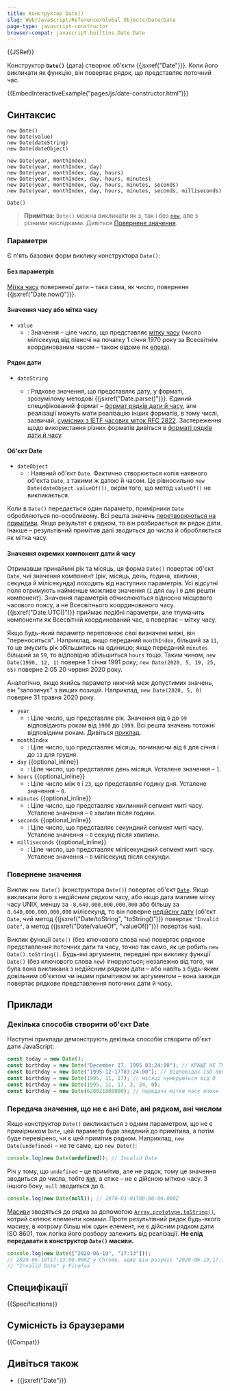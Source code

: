 ```yaml
---
title: Конструктор Date()
slug: Web/JavaScript/Reference/Global_Objects/Date/Date
page-type: javascript-constructor
browser-compat: javascript.builtins.Date.Date
---
```


{{JSRef}}

Конструктор **`Date()`** (дата) створює об'єкти {{jsxref("Date")}}. Коли його викликати як функцію, він повертає рядок, що представляє поточний час.

{{EmbedInteractiveExample("pages/js/date-constructor.html")}}

## Синтаксис

```js-nolint
new Date()
new Date(value)
new Date(dateString)
new Date(dateObject)

new Date(year, monthIndex)
new Date(year, monthIndex, day)
new Date(year, monthIndex, day, hours)
new Date(year, monthIndex, day, hours, minutes)
new Date(year, monthIndex, day, hours, minutes, seconds)
new Date(year, monthIndex, day, hours, minutes, seconds, milliseconds)

Date()
```

> **Примітка:** `Date()` можна викликати як з, так і без [`new`](/uk/docs/Web/JavaScript/Reference/Operators/new), але з різними наслідками. Дивіться [Повернене значення](#povernene-znachennia).

### Параметри

Є п'ять базових форм виклику конструктора `Date()`:

#### Без параметрів

[Мітка часу](/uk/docs/Web/JavaScript/Reference/Global_Objects/Date#epokha-mitky-chasu-ta-nediisna-data) поверненої дати – така сама, як число, повернене {{jsxref("Date.now()")}}.

#### Значення часу або мітка часу

- `value`
  - : Значення – ціле число, що представляє [мітку часу](/uk/docs/Web/JavaScript/Reference/Global_Objects/Date#epokha-mitky-chasu-ta-nediisna-data) (число мілісекунд від півночі на початку 1 січня 1970 року за Всесвітнім координованим часом – також відоме як [епоха](/uk/docs/Web/JavaScript/Reference/Global_Objects/Date#epokha-mitky-chasu-ta-nediisna-data)).

#### Рядок дати

- `dateString`

  - : Рядкове значення, що представляє дату, у форматі, зрозумілому методові {{jsxref("Date.parse()")}}. Єдиний специфікований формат – [формат рядків дати й часу](/uk/docs/Web/JavaScript/Reference/Global_Objects/Date#format-riadka-daty-ta-chasu), але реалізації можуть мати реалізацію інших форматів, в тому числі, зазвичай, [сумісних з IETF часових міток RFC 2822](https://datatracker.ietf.org/doc/html/rfc2822#page-14). Застереження щодо використання різних форматів дивіться в [форматі рядків дати й часу](/uk/docs/Web/JavaScript/Reference/Global_Objects/Date#format-riadka-daty-ta-chasu).

#### Об'єкт Date

- `dateObject`
  - : Наявний об'єкт `Date`. Фактично створюється копія наявного об'єкта `Date`, з такими ж датою й часом. Це рівносильно `new Date(dateObject.valueOf())`, окрім того, що метод `valueOf()` не викликається.

Коли в `Date()` передається один параметр, примірники `Date` обробляються по-особливому. Всі решта значень [перетворюються на примітиви](/uk/docs/Web/JavaScript/Data_structures#zvedennia-do-prymityva). Якщо результат є рядком, то він розбирається як рядок дати. Інакше – результівний примітив далі зводиться до числа й обробляється як мітка часу.

#### Значення окремих компонент дати й часу

Отримавши принаймні рік та місяць, ця форма `Date()` повертає об'єкт `Date`, чиї значення компонент (рік, місяць, день, година, хвилина, секунда й мілісекунда) походять від наступних параметрів. Усі відсутні поля отримують найменше можливе значення (`1` для `day` і `0` для решти компонент). Значення параметрів обчислюються відносно місцевого часового поясу, а не Всесвітнього координованого часу. {{jsxref("Date.UTC()")}} приймає подібні параметри, але тлумачить компоненти як Всесвітній координований час, а повертає – мітку часу.

Якщо будь-який параметр переповнює свої визначені межі, він "переноситься". Наприклад, якщо переданий `monthIndex`, більший за `11`, то це змусить рік збільшитись на одиницю; якщо переданий `minutes` більший за `59`, то відповідно збільшиться `hours` тощо. Таким чином, `new Date(1990, 12, 1)` поверне 1 січня 1991 року; `new Date(2020, 5, 19, 25, 65)` поверне 2:05 20 червня 2020 року.

Аналогічно, якщо якийсь параметр нижчий меж допустимих значень, він "запозичує" з вищих позицій. Наприклад, `new Date(2020, 5, 0)` поверне 31 травня 2020 року.

- `year`
  - : Ціле число, що представляє рік. Значення від `0` до `99` відповідають рокам від `1900` до `1999`. Всі решта значень тотожні відповідним рокам. Дивіться [приклад](/uk/docs/Web/JavaScript/Reference/Global_Objects/Date#interpretatsiia-dvotsyfrovykh-rokiv).
- `monthIndex`
  - : Ціле число, що представляє місяць, починаючи від `0` для січня і до `11` для грудня.
- `day` {{optional_inline}}
  - : Ціле число, що представляє день місяця. Усталене значення – `1`.
- `hours` {{optional_inline}}
  - : Ціле число між `0` і `23`, що представляє годину дня. Усталене значення – `0`.
- `minutes` {{optional_inline}}
  - : Ціле число, що представляє хвилинний сегмент миті часу. Усталене значення – `0` хвилин після години.
- `seconds` {{optional_inline}}
  - : Ціле число, що представляє секундний сегмент миті часу. Усталене значення – `0` секунд після хвилини.
- `milliseconds` {{optional_inline}}
  - : Ціле число, що представляє мілісекундний сегмент миті часу. Усталене значення – `0` мілісекунд після секунди.

### Повернене значення

Виклик `new Date()` (конструктора `Date()`) повертає об'єкт [`Date`](/uk/docs/Web/JavaScript/Reference/Global_Objects/Date). Якщо викликати його з недійсним рядком часу, або якщо дата матиме мітку часу UNIX, меншу за `-8,640,000,000,000,000` або більшу за `8,640,000,000,000,000` мілісекунд, то він поверне [недійсну дату](/uk/docs/Web/JavaScript/Reference/Global_Objects/Date#epokha-mitky-chasu-ta-nediisna-data) (об'єкт `Date`, чий метод {{jsxref("Date/toString", "toString()")}} повертає `"Invalid Date"`, а метод {{jsxref("Date/valueOf", "valueOf()")}} повертає `NaN`).

Виклик функції `Date()` (без ключового слова `new`) повертає рядкове представлення поточних дати та часу, точно так само, як це робить `new Date().toString()`. Будь-які аргументи, передані при виклику функції `Date()` (без ключового слова `new`) ігноруються; незалежно від того, чи була вона викликана з недійсним рядком дати – або навіть з будь-яким довільним об'єктом чи іншим примітивом як аргументом – вона завжди повертає рядкове представлення поточних дати й часу.

## Приклади

### Декілька способів створити об'єкт Date

Наступні приклади демонструють декілька способів створити об'єкт дати JavaScript:

```js
const today = new Date();
const birthday = new Date("December 17, 1995 03:24:00"); // КРАЩЕ НЕ ТРЕБА: може працювати не у всіх середовищах виконання
const birthday = new Date("1995-12-17T03:24:00"); // Відповідає ISO-8601 і працюватиме надійно
const birthday = new Date(1995, 11, 17); // місяці нумеруються від 0
const birthday = new Date(1995, 11, 17, 3, 24, 0);
const birthday = new Date(628021800000); // передача мітки часу епохи
```

### Передача значення, що не є ані Date, ані рядком, ані числом

Якщо конструктор `Date()` викликається з одним параметром, що не є примірником `Date`, цей параметр буде зведений до примітива, а потім буде перевірено, чи є цей примітив рядком. Наприклад, `new Date(undefined)` – не те саме, що `new Date()`:

```js
console.log(new Date(undefined)); // Invalid Date
```

Річ у тому, що `undefined` – це примітив, але не рядок, тому це значення зводиться до числа, тобто [`NaN`](/uk/docs/Web/JavaScript/Reference/Global_Objects/NaN), а отже – не є дійсною міткою часу. З іншого боку, `null` зводиться до `0`.

```js
console.log(new Date(null)); // 1970-01-01T00:00:00.000Z
```

[Масиви](/uk/docs/Web/JavaScript/Reference/Global_Objects/Array) зводяться до рядка за допомогою [`Array.prototype.toString()`](/uk/docs/Web/JavaScript/Reference/Global_Objects/Array/toString), котрий склеює елементи комами. Проте результівний рядок будь-якого масиву, в котрому більш ніж один елемент, не є дійсним рядком дати ISO 8601, тож логіка його розбору залежить від реалізації. **Не слід передавати в конструктор `Date()` масиви.**

```js
console.log(new Date(["2020-06-19", "17:13"]));
// 2020-06-19T17:13:00.000Z у Chrome, адже він розуміє "2020-06-19,17:13"
// "Invalid Date" у Firefox
```

## Специфікації

{{Specifications}}

## Сумісність із браузерами

{{Compat}}

## Дивіться також

- {{jsxref("Date")}}
